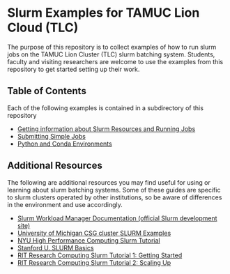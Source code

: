 # Slurm Examples for TAMUC Lion Cloud (TLC)

The purpose of this repository is to collect examples of how to run slurm jobs on the
TAMUC Lion Cluster (TLC) slurm batching system.  Students, faculty and visiting researchers
are welcome to use the examples from this repository to get started setting up their work.

## Table of Contents

Each of the following examples is contained in a subdirectory of this repository

- [Getting information about Slurm Resources and Running Jobs](./00-slurminfo/README.md)
- [Submitting Simple Jobs](./01-simple/README.md)
- [Python and Conda Environments](./02-python-conda/README.md)


## Additional Resources

The following are additional resources you may find useful for using or learning about
slurm batching systems.  Some of these guides are specific to slurm clusters operated
by other institutions, so be aware of differences in the environment and use accordingly.

- [Slurm Workload Manager Documentation (official Slurm development site)](https://slurm.schedmd.com/documentation.html)
- [University of Michigan CSG cluster SLURM Examples](https://github.com/statgen/SLURM-examples/tree/master)
- [NYU High Performance Computing Slurm Tutorial](https://sites.google.com/nyu.edu/nyu-hpc/training-support/tutorials/slurm-tutorial)
- [Stanford U. SLURM Basics](https://sites.google.com/nyu.edu/nyu-hpc/training-support/tutorials/slurm-tutorial)
- [RIT Research Computing Slurm Tutorial 1: Getting Started](https://research-computing.git-pages.rit.edu/docs/slurm_quick_start_tutorial.html)
- [RIT Research Computing Slurm Tutorial 2: Scaling Up](https://research-computing.git-pages.rit.edu/docs/slurm_tutorial_2.html)

